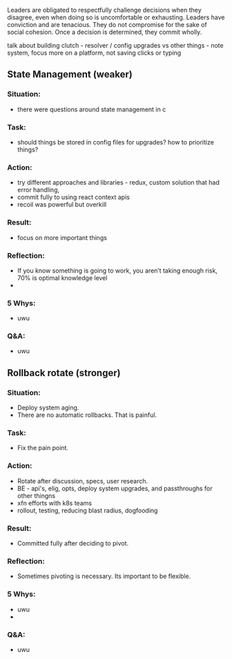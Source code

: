 Leaders are obligated to respectfully challenge decisions when they disagree, even when doing so is uncomfortable or exhausting. Leaders have conviction and are tenacious. They do not compromise for the sake of social cohesion. Once a decision is determined, they commit wholly.

talk about building clutch - resolver / config upgrades vs other things - note system, focus more on a platform, not saving clicks or typing

## State Management (weaker)
### Situation:
- there were questions around state management in c
  
### Task:
- should things be stored in config files for upgrades? how to prioritize things?

### Action:
- try different approaches and libraries - redux, custom solution that had error handling, 
- commit fully to using react context apis
- recoil was powerful but overkill

### Result:
- focus on more important things

### Reflection:
- If you know something is going to work, you aren’t taking enough risk, 70% is optimal knowledge level
- 
### 5 Whys:
- uwu
  
### Q&A:
- uwu

## Rollback rotate (stronger)
### Situation:
- Deploy system aging.
- There are no automatic rollbacks. That is painful.
  
### Task:
- Fix the pain point.

### Action:
- Rotate after discussion, specs, user research.
- BE - api's, elig, opts, deploy system upgrades, and passthroughs for other thingns
- xfn efforts with k8s teams
- rollout, testing, reducing blast radius, dogfooding

### Result:
- Committed fully after deciding to pivot.

### Reflection:
- Sometimes pivoting is necessary. Its important to be flexible.


### 5 Whys:
- uwu
- 

### Q&A:
- uwu